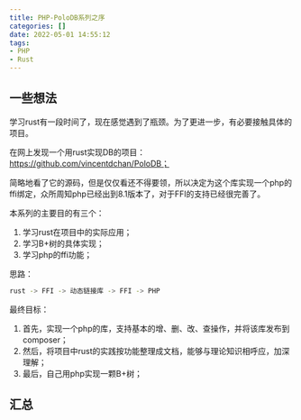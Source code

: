 ```yaml
---
title: PHP-PoloDB系列之序
categories: []
date: 2022-05-01 14:55:12
tags: 
- PHP
- Rust
---
```


## 一些想法
学习rust有一段时间了，现在感觉遇到了瓶颈。为了更进一步，有必要接触具体的项目。

在网上发现一个用rust实现DB的项目：https://github.com/vincentdchan/PoloDB；

简略地看了它的源码，但是仅仅看还不得要领，所以决定为这个库实现一个php的ffi绑定，众所周知php已经出到8.1版本了，对于FFI的支持已经很完善了。

<!-- more -->

本系列的主要目的有三个：
1. 学习rust在项目中的实际应用；
2. 学习B+树的具体实现；
3. 学习php的ffi功能；

思路：
```bash
rust -> FFI -> 动态链接库 -> FFI -> PHP
```


最终目标：
1. 首先，实现一个php的库，支持基本的增、删、改、查操作，并将该库发布到composer；
2. 然后，将项目中rust的实践按功能整理成文档，能够与理论知识相呼应，加深理解；
3. 最后，自己用php实现一颗B+树；


## 汇总
